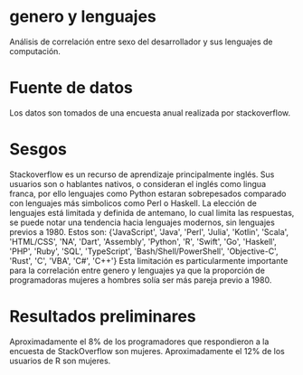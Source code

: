 # genero y lenguajes
Análisis de correlación entre sexo del desarrollador y sus lenguajes de computación.

# Fuente de datos
Los datos son tomados de una encuesta anual realizada por stackoverflow.

# Sesgos
Stackoverflow es un recurso de aprendizaje principalmente inglés. Sus usuarios son o hablantes nativos, o consideran el inglés como lingua franca, por ello lenguajes como Python estaran sobrepesados comparado con lenguajes más simbolicos como
Perl o Haskell.
La elección de lenguajes está limitada y definida de antemano, lo cual limita las respuestas, se puede notar una tendencia hacia lenguajes modernos, sin lenguajes previos a 1980. Estos son: 
{'JavaScript', 'Java', 'Perl', 'Julia', 'Kotlin', 'Scala', 'HTML/CSS', 'NA', 'Dart', 'Assembly', 'Python', 'R', 'Swift', 'Go', 'Haskell', 'PHP', 'Ruby', 'SQL', 'TypeScript', 'Bash/Shell/PowerShell', 'Objective-C', 'Rust', 'C', 'VBA', 'C#', 'C++'}
Esta limitación es particularmente importante para la correlación entre genero y lenguajes ya que la proporción de programadoras mujeres a hombres solía ser más pareja previo a 1980.

# Resultados preliminares

Aproximadamente el 8% de los programadores que respondieron a la encuesta de StackOverflow son mujeres. Aproximadamente el 12% de los usuarios de R son mujeres.
